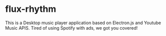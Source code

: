 # flux-rhythm
This is a Desktop music player application based on Electron.js and Youtube Music APIS. Tired of using Spotify with ads, we got you covered!
